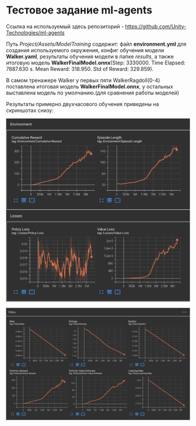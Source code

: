 # Тестовое задание ml-agents #

Ссылка на используемый здесь репозиторий - https://github.com/Unity-Technologies/ml-agents

Путь *Project/Assets/ModelTraining* содержит: файл **environment.yml** для создания используемого окружения, конфиг обучения модели **Walker.yaml**, результаты обучения модели в папке *results*, а также итоговую модель **WalkerFinalModel.onnx**(Step: 3330000. Time Elapsed: 7887.630 s. Mean Reward: 318.950. Std of Reward: 329.859).

В самом тренажере Walker у первых пяти WalkerRagdoll(0-4) поставлена итоговая модель **WalkerFinalModel.onnx**, у остальных выставлена модель по умолчанию.(для сравнения работы моделей)

Результаты примерно двухчасового обучения приведены на скриншотах снизу:

![tensorboard plots](https://github.com/aipi1/task_walker/blob/main/Project/Assets/ModelTraining/results/1.png)

![tensorboard plots](https://github.com/aipi1/task_walker/blob/main/Project/Assets/ModelTraining/results/22.png)
